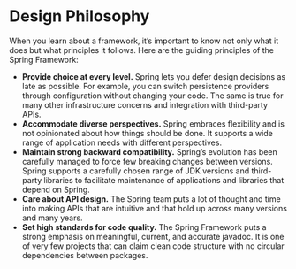 # Design Philosophy 

When you learn about a framework, it’s important to know not only what it does but what principles it follows. Here are the guiding principles of the Spring Framework:

- **Provide choice at every level.** Spring lets you defer design decisions as late as possible. For example, you can switch persistence providers through configuration without changing your code. The same is true for many other infrastructure concerns and integration with third-party APIs.
- **Accommodate diverse perspectives.** Spring embraces flexibility and is not opinionated about how things should be done. It supports a wide range of application needs with different perspectives.
- **Maintain strong backward compatibility.** Spring’s evolution has been carefully managed to force few breaking changes between versions. Spring supports a carefully chosen range of JDK versions and third-party libraries to facilitate maintenance of applications and libraries that depend on Spring.
- **Care about API design.** The Spring team puts a lot of thought and time into making APIs that are intuitive and that hold up across many versions and many years.
- **Set high standards for code quality.** The Spring Framework puts a strong emphasis on meaningful, current, and accurate javadoc. It is one of very few projects that can claim clean code structure with no circular dependencies between packages.

